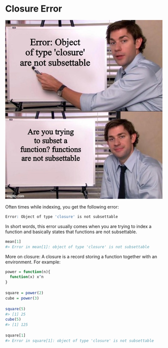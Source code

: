 # Closure Error

![](../images/closureError.jpeg)

Often times while indexing, you get the following error:
```r
Error: Object of type 'closure' is not subsettable
```

In short words, this error usually comes when you are trying to index a function and basically states that functions are not subsettable.
``` r
mean[1]
#> Error in mean[1]: object of type 'closure' is not subsettable
```

More on closure: A closure is a record storing a function together with an environment. For example:
``` r
power = function(n){
  function(x) x^n
}

square = power(2)
cube = power(3)

square(5)
#> [1] 25
cube(5)
#> [1] 125

square[1]
#> Error in square[1]: object of type 'closure' is not subsettable
```
